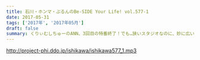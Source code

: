 ```yaml
---
title: 石川・ホンマ・ぶるんのBe-SIDE Your Life! vol.577-1
date: 2017-05-31
tags: ['2017年', '2017年05月']
draft: false
summary: くりぃむしちゅーのANN、3回目の特番終了！でも…狭いスタジオなのに、妙に広い…新コーナーも立ち上げます！MIURA
---
```


http://project-phi.ddo.jp/ishikawa/ishikawa577_1.mp3
